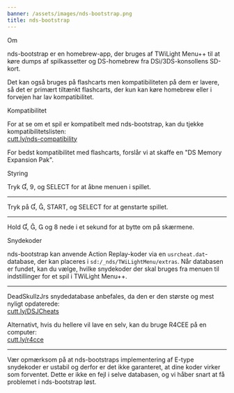 ```yaml
---
banner: /assets/images/nds-bootstrap.png
title: nds-bootstrap
---
```


<div id="about" class="section-title">Om</div>
<div class="section-body">
    <p>
        nds-bootstrap er en homebrew-app, der bruges af TWiLight Menu++ til at køre dumps af spilkassetter og DS-homebrew fra DSi/3DS-konsollens SD-kort.
    </p>
    <p>
        Det kan også bruges på flashcarts men kompatibiliteten på dem er lavere, så det er primært tiltænkt flashcarts, der kun kan køre homebrew eller i forvejen har lav kompatibilitet.
    </p>
</div>

<div id="compatibility" class="section-title">Kompatibilitet</div>
<div class="section-body">
    <p>
        For at se om et spil er kompatibelt med nds-bootstrap, kan du tjekke kompatibilitetslisten: <br><a href="https://cutt.ly/nds-compatibility">cutt.ly/nds-compatibility</a>
    </p>
    <p>
        For bedst kompatibilitet med flashcarts, forslår vi at skaffe en "DS Memory Expansion Pak".
    </p>
</div>

<div id="controls" class="section-title">Styring</div>
<div class="section-body">
    <p class="mb-0">
        Tryk &#xE004;, &#xE07A;, og SELECT for at åbne menuen i spillet.
    </p>
    <hr>
    <p class="mb-0">
        Tryk på &#xE004;, &#xE005;, START, og SELECT for at genstarte spillet.
    </p>
    <hr>
    <p class="mb-0">
        Hold &#xE004;, &#xE005;, &#xE002; og &#xE079; nede i et sekund for at bytte om på skærmene.
    </p>
</div>

<div id="cheats" class="section-title">Snydekoder</div>
<div class="section-body">
    <p>
        nds-bootstrap kan anvende Action Replay-koder via en <code>usrcheat.dat</code>-database, der kan placeres i <code>sd:/_nds/TWiLightMenu/extras</code>. Når databasen er fundet, kan du vælge, hvilke snydekoder der skal bruges fra menuen til indstillinger for et spil i TWiLight Menu++.
    </p>
    <hr>
    <p>
        DeadSkullzJrs snydedatabase anbefales, da den er den største og mest nyligt opdaterede:<br><a href="https://cutt.ly/DSJCheats">cutt.ly/DSJCheats</a>
    </p>
    <p>
        Alternativt, hvis du hellere vil lave en selv, kan du bruge R4CEE på en computer:<br><a href="https://cutt.ly/r4cce">cutt.ly/r4cce</a>
    </p>
    <hr>
    <p>
        Vær opmærksom på at nds-bootstraps implementering af E-type snydekoder er ustabil og derfor er det ikke garanteret, at dine koder virker som forventet. Dette er ikke en fejl i selve databasen, og vi håber snart at få problemet i nds-bootstrap løst.
    </p>
</div>
